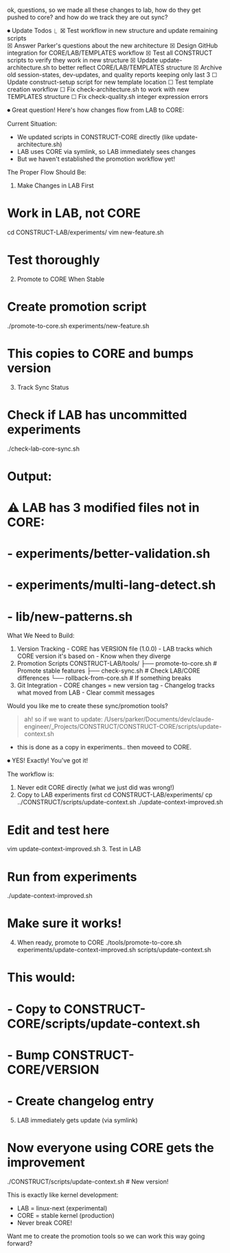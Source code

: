 ok, questions, so we made all these changes to lab, how do they get pushed to core? and how do we track they are out sync?

⏺ Update Todos
  ⎿  ☒ Test workflow in new structure and update remaining scripts                     
     ☒ Answer Parker's questions about the new architecture
     ☒ Design GitHub integration for CORE/LAB/TEMPLATES workflow
     ☒ Test all CONSTRUCT scripts to verify they work in new structure
     ☒ Update update-architecture.sh to better reflect CORE/LAB/TEMPLATES structure
     ☒ Archive old session-states, dev-updates, and quality reports keeping only last 3
     ☐ Update construct-setup script for new template location
     ☐ Test template creation workflow
     ☐ Fix check-architecture.sh to work with new TEMPLATES structure
     ☐ Fix check-quality.sh integer expression errors

⏺ Great question! Here's how changes flow from LAB to CORE:

  Current Situation:

  - We updated scripts in CONSTRUCT-CORE directly (like update-architecture.sh)
  - LAB uses CORE via symlink, so LAB immediately sees changes
  - But we haven't established the promotion workflow yet!

  The Proper Flow Should Be:

  1. Make Changes in LAB First
  # Work in LAB, not CORE
  cd CONSTRUCT-LAB/experiments/
  vim new-feature.sh
  # Test thoroughly
  2. Promote to CORE When Stable
  # Create promotion script
  ./promote-to-core.sh experiments/new-feature.sh
  # This copies to CORE and bumps version
  3. Track Sync Status
  # Check if LAB has uncommitted experiments
  ./check-lab-core-sync.sh

  # Output:
  # ⚠️ LAB has 3 modified files not in CORE:
  #    - experiments/better-validation.sh
  #    - experiments/multi-lang-detect.sh
  #    - lib/new-patterns.sh

  What We Need to Build:

  1. Version Tracking
    - CORE has VERSION file (1.0.0)
    - LAB tracks which CORE version it's based on
    - Know when they diverge
  2. Promotion Scripts
  CONSTRUCT-LAB/tools/
  ├── promote-to-core.sh      # Promote stable features
  ├── check-sync.sh           # Check LAB/CORE differences
  └── rollback-from-core.sh   # If something breaks
  3. Git Integration
    - CORE changes = new version tag
    - Changelog tracks what moved from LAB
    - Clear commit messages

  Would you like me to create these sync/promotion tools?

> ah! so if we want to update: /Users/parker/Documents/dev/claude-engineer/_Projects/CONSTRUCT/CONSTRUCT-CORE/scripts/update-context.sh
   - this is done as a copy in experiments.. then moveed to CORE.

⏺ YES! Exactly! You've got it!

  The workflow is:

  1. Never edit CORE directly (what we just did was wrong!)
  2. Copy to LAB experiments first
  cd CONSTRUCT-LAB/experiments/
  cp ../CONSTRUCT/scripts/update-context.sh ./update-context-improved.sh
  # Edit and test here
  vim update-context-improved.sh
  3. Test in LAB
  # Run from experiments
  ./update-context-improved.sh
  # Make sure it works!
  4. When ready, promote to CORE
  ./tools/promote-to-core.sh experiments/update-context-improved.sh scripts/update-context.sh
  # This would:
  # - Copy to CONSTRUCT-CORE/scripts/update-context.sh
  # - Bump CONSTRUCT-CORE/VERSION
  # - Create changelog entry
  5. LAB immediately gets update (via symlink)
  # Now everyone using CORE gets the improvement
  ./CONSTRUCT/scripts/update-context.sh  # New version!

  This is exactly like kernel development:
  - LAB = linux-next (experimental)
  - CORE = stable kernel (production)
  - Never break CORE!

  Want me to create the promotion tools so we can work this way going forward?